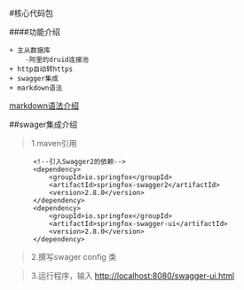 #核心代码包

####功能介绍

    + 主从数据库
        -阿里的druid连接池
    + http自动转https
    + swagger集成
    + markdown语法


[markdown语法介绍](https://www.jianshu.com/p/82e730892d42)



##swager集成介绍

>1.maven引用

          <!--引入Swagger2的依赖-->
          <dependency>
              <groupId>io.springfox</groupId>
              <artifactId>springfox-swagger2</artifactId>
              <version>2.8.0</version>
          </dependency>
          <dependency>
              <groupId>io.springfox</groupId>
              <artifactId>springfox-swagger-ui</artifactId>
              <version>2.8.0</version>
          </dependency>

>2.撰写swager config 类


>3.运行程序，输入 <http://localhost:8080/swagger-ui.html> 

        